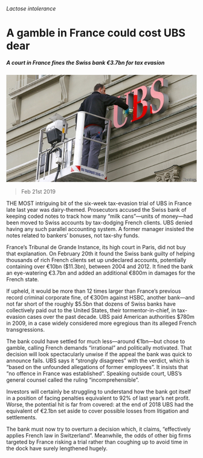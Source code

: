 ###### Lactose intolerance

# A gamble in France could cost UBS dear 

##### A court in France fines the Swiss bank €3.7bn for tax evasion 

![image](images/20190223_FNP006_0.jpg) 

> Feb 21st 2019 

 

THE MOST intriguing bit of the six-week tax-evasion trial of UBS in France late last year was dairy-themed. Prosecutors accused the Swiss bank of keeping coded notes to track how many “milk cans”—units of money—had been moved to Swiss accounts by tax-dodging French clients. UBS denied having any such parallel accounting system. A former manager insisted the notes related to bankers’ bonuses, not tax-shy funds. 

France’s Tribunal de Grande Instance, its high court in Paris, did not buy that explanation. On February 20th it found the Swiss bank guilty of helping thousands of rich French clients set up undeclared accounts, potentially containing over €10bn ($11.3bn), between 2004 and 2012. It fined the bank an eye-watering €3.7bn and added an additional €800m in damages for the French state. 

If upheld, it would be more than 12 times larger than France’s previous record criminal corporate fine, of €300m against HSBC, another bank—and not far short of the roughly $5.5bn that dozens of Swiss banks have collectively paid out to the United States, their tormentor-in-chief, in tax-evasion cases over the past decade. UBS paid American authorities $780m in 2009, in a case widely considered more egregious than its alleged French transgressions. 

The bank could have settled for much less—around €1bn—but chose to gamble, calling French demands “irrational” and politically motivated. That decision will look spectacularly unwise if the appeal the bank was quick to announce fails. UBS says it “strongly disagrees” with the verdict, which is “based on the unfounded allegations of former employees”. It insists that “no offence in France was established”. Speaking outside court, UBS’s general counsel called the ruling “incomprehensible”. 

Investors will certainly be struggling to understand how the bank got itself in a position of facing penalties equivalent to 92% of last year’s net profit. Worse, the potential hit is far from covered: at the end of 2018 UBS had the equivalent of €2.1bn set aside to cover possible losses from litigation and settlements. 

The bank must now try to overturn a decision which, it claims, “effectively applies French law in Switzerland”. Meanwhile, the odds of other big firms targeted by France risking a trial rather than coughing up to avoid time in the dock have surely lengthened hugely. 

